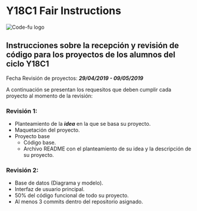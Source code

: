 # Y18C1 Fair Instructions

![Code-fu logo](https://fundacionuno.org/wp-content/uploads/2016/03/Code-FU-393.36x186.svg)

## Instrucciones sobre la recepción y revisión de código para los proyectos de los alumnos del ciclo Y18C1

Fecha Revisión de proyectos: ***29/04/2019 - 09/05/2019***

A continuación se presentan los requesitos que deben cumplir cada proyecto al momento de la revisión:


### Revisión 1:
* Planteamiento de la ***idea*** en la que se basa su proyecto.
* Maquetación del proyecto.
* Proyecto base
  * Código base.
  * Archivo README con el planteamiento de su idea y la descripción de su proyecto.


### Revisión 2:
* Base de datos (Diagrama y modelo).
* Interfaz de usuario principal.
* 50% del código funcional de todo su proyecto.
* Al menos 3 commits dentro del repositorio asignado.
